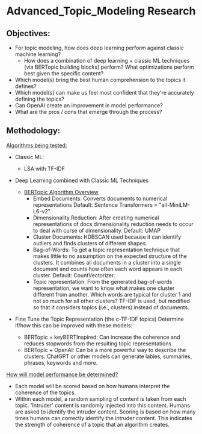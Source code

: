# Advanced_Topic_Modeling Research

## Objectives: 
- For topic modeling, how does deep learning perform against classic machine learning?
    - How does a combination of deep learning + classic ML techniques (via BERTopic building blocks) perform? What optimizations perform best given the specific content?  
- Which model(s) bring the best human comprehension to the topics it defines? 
- Which model(s) can make us feel most confident that they're accurately defining the topics? 
- Can OpenAI create an improvement in model performance?
- What are the pros / cons that emerge through the process? 


## Methodology:
<ins>Algorithms being tested:</ins>

- Classic ML:
  - LSA with TF-IDF

- Deep Learning combined with Classic ML Techniques
  - [BERTopic Algorithm Overview](https://maartengr.github.io/BERTopic/algorithm/algorithm.html#visual-overview)
    - Embed Documents: Converts documents to numerical representations Default: Sentence Transformers = "all-MiniLM-L6-v2" 
    - Dimensionality Reduction: After creating numerical representations of docs dimensionality reduction needs to occur to deal with curse of dimensionality. Default: UMAP
    - Cluster Documents: HDBSCAN used because it can identify outliers and finds clusters of different shapes.  
    - Bag-of-Words: To get a topic representation technique that makes little to no assumption on the expected structure of the clusters. It combines all documents in a cluster into a single document and counts how often each word appears in each cluster. Default: CountVectorizer. 
    - Topic representation: From the generated bag-of-words representation, we want to know what makes one cluster different from another. Which words are typical for cluster 1 and not so much for all other clusters? TF-IDF is used, but modified so that it considers topics (i.e., clusters) instead of documents. 

- Fine Tune the Topic Representation (the c-TF-IDF topics)
Determine if/how this can be improved with these models:

    - BERTopic + keyBERTInspired: Can increase the coherence and reduces stopwords from the resulting topic representations
    - BERTopic + OpenAI: Can be a more powerful way to describe the clusters. ChatGPT or other models can generate lables, summaries, phrases, keywords and more. 

<ins>How will model performance be determined?</ins>
- Each model will be scored based on how humans interpret the coherence of the topics. 
- Within each model, a random sampling of content is taken from each topic. 'Intruder' content is randomly injected into this content. Humans are asked to identify the intruder content. Scoring is based on how many times humans can correctly identify the intruder content. This indicates the strength of coherence of a topic that an algorithm creates.   


